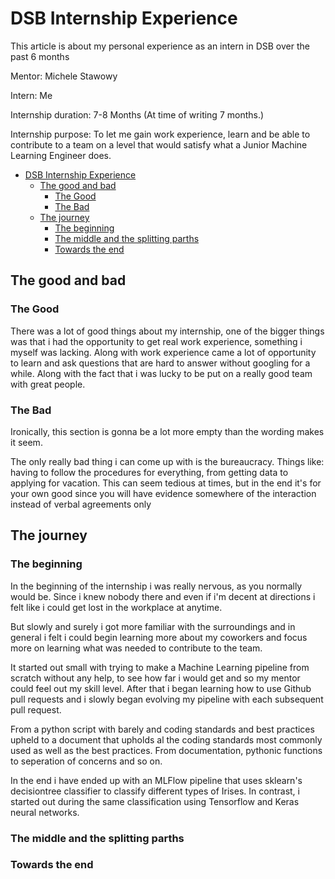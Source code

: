 # DSB Internship Experience

This article is about my personal experience as an intern in DSB over the past 6 months

Mentor: Michele Stawowy

Intern: Me

Internship duration: 7-8 Months (At time of writing 7 months.)

Internship purpose: To let me gain work experience, learn and be able to contribute to a team on a level that would satisfy what a Junior Machine Learning Engineer does.

- [DSB Internship Experience](#dsb-internship-experience)
  - [The good and bad](#the-good-and-bad)
    - [The Good](#the-good)
    - [The Bad](#the-bad)
  - [The journey](#the-journey)
    - [The beginning](#the-beginning)
    - [The middle and the splitting parths](#the-middle-and-the-splitting-parths)
    - [Towards the end](#towards-the-end)

## The good and bad

### The Good

There was a lot of good things about my internship, one of the bigger things was that i had the opportunity to get real work experience, something i myself was lacking. 
Along with work experience came a lot of opportunity to learn and ask questions that are hard to answer without googling for a while.
Along with the fact that i was lucky to be put on a really good team with great people.

### The Bad

Ironically, this section is gonna be a lot more empty than the wording makes it seem.

The only really bad thing i can come up with is the bureaucracy.
Things like: having to follow the procedures for everything, from getting data to applying for vacation.
This can seem tedious at times, but in the end it's for your own good since you will have evidence somewhere of the interaction instead of verbal agreements only
## The journey

### The beginning

In the beginning of the internship i was really nervous, as you normally would be. 
Since i knew nobody there and even if i'm decent at directions i felt like i could get lost in the workplace at anytime.

But slowly and surely i got more familiar with the surroundings and in general i felt i could begin learning more about my coworkers and focus more on learning what was needed to contribute to the team.

It started out small with trying to make a Machine Learning pipeline from scratch without any help, to see how far i would get and so my mentor could feel out my skill level. 
After that i began learning how to use Github pull requests and i slowly began evolving my pipeline with each subsequent pull request.

From a python script with barely and coding standards and best practices upheld to a document that upholds al the coding standards most commonly used as well as the best practices. From documentation, pythonic functions to seperation of concerns and so on.

In the end i have ended up with an MLFlow pipeline that uses sklearn's decisiontree classifier to classify different types of Irises. 
In contrast, i started out during the same classification using Tensorflow and Keras neural networks.

### The middle and the splitting parths

### Towards the end